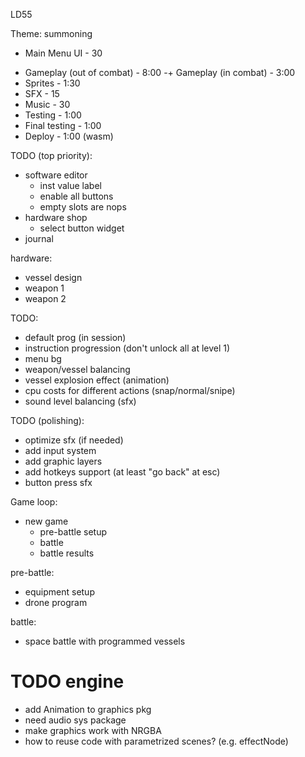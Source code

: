 LD55

Theme: summoning

+ Main Menu UI - 30
- Gameplay (out of combat) - 8:00
-+ Gameplay (in combat) - 3:00
- Sprites - 1:30
- SFX - 15
- Music - 30
- Testing - 1:00
- Final testing - 1:00
- Deploy - 1:00 (wasm)

TODO (top priority):

* software editor
  * inst value label
  * enable all buttons
  * empty slots are nops
* hardware shop
  * select button widget
* journal

hardware:

* vessel design
* weapon 1
* weapon 2

TODO:

* default prog (in session)
* instruction progression (don't unlock all at level 1)
* menu bg
* weapon/vessel balancing
* vessel explosion effect (animation)
* cpu costs for different actions (snap/normal/snipe)
* sound level balancing (sfx)

TODO (polishing):

* optimize sfx (if needed)
* add input system
* add graphic layers
* add hotkeys support (at least "go back" at esc)
* button press sfx

Game loop:

* new game
  * pre-battle setup
  * battle
  * battle results

pre-battle:
- equipment setup
- drone program

battle:
- space battle with programmed vessels

# TODO engine

* add Animation to graphics pkg
* need audio sys package
* make graphics work with NRGBA
* how to reuse code with parametrized scenes? (e.g. effectNode)
